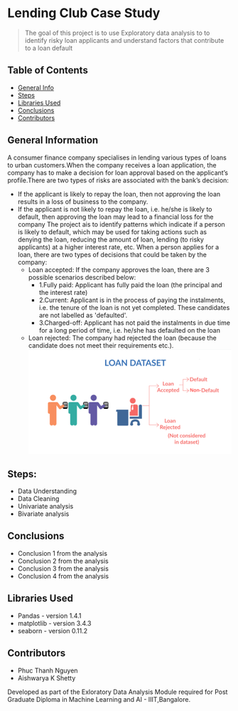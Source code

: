 # Lending Club Case Study
> The goal of this project is to use Exploratory data analysis to to identify risky loan applicants and understand factors that contribute to a loan default

## Table of Contents
* [General Info](#general-information)
* [Steps](#general-information)
* [Libraries Used](#technologies-used)
* [Conclusions](#conclusions)
* [Contributors](#acknowledgements)

<!-- You can include any other section that is pertinent to your problem -->

## General Information

 A consumer finance company specialises in lending various types of loans to urban customers.When the company receives a loan application, the company has to make a decision for loan approval based on the applicant’s profile.There are two types of risks are associated with the bank’s decision:
* If the applicant is likely to repay the loan, then not approving the loan results in a loss of business to the company.
* If the applicant is not likely to repay the loan, i.e. he/she is likely to default, then approving the loan may lead to a financial loss for the company
The project ais to identify patterns which indicate if a person is likely to default, which may be used for taking actions such as denying the loan, reducing the amount of loan, lending (to risky applicants) at a higher interest rate, etc.
When a person applies for a loan, there are two types of decisions that could be taken by the company:
    * Loan accepted: If the company approves the loan, there are 3 possible scenarios described below:
        * 1.Fully paid: Applicant has fully paid the loan (the principal and the interest rate)
        * 2.Current: Applicant is in the process of paying the instalments, i.e. the tenure of the loan is not yet completed. These candidates    are not labelled as 'defaulted'.
        * 3.Charged-off: Applicant has not paid the instalments in due time for a long period of time, i.e. he/she has defaulted on the loan
    * Loan rejected: The company had rejected the loan (because the candidate does not meet their requirements etc.).
![Loan Dataset](img/image.PNG)


<!-- You don't have to answer all the questions - just the ones relevant to your project. -->

## Steps:
- Data Understanding 
- Data Cleaning
- Univariate analysis
- Bivariate analysis


## Conclusions
- Conclusion 1 from the analysis
- Conclusion 2 from the analysis
- Conclusion 3 from the analysis
- Conclusion 4 from the analysis

<!-- You don't have to answer all the questions - just the ones relevant to your project. -->


## Libraries Used
- Pandas - version 1.4.1
- matplotlib - version 3.4.3
- seaborn  - version 0.11.2

<!-- As the libraries versions keep on changing, it is recommended to mention the version of library used in this project -->

## Contributors
* Phuc Thanh Nguyen
* Aishwarya K Shetty

Developed as part of the Exloratory Data Analysis Module required for Post Graduate Diploma in Machine Learning and AI - IIIT,Bangalore.


